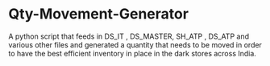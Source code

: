 # Qty-Movement-Generator
A python script that feeds in DS_IT , DS_MASTER, SH_ATP , DS_ATP and various other files and generated a quantity that needs to be moved in order to have the best efficient inventory in place in the dark stores across India.
